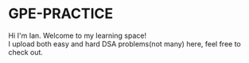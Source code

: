 # GPE-PRACTICE
Hi I'm Ian.
Welcome to my learning space!  
I upload both easy and hard DSA problems(not many) here, feel free to check out.
